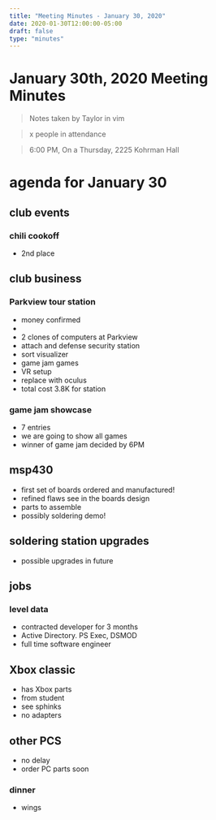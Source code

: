```yaml
---
title: "Meeting Minutes - January 30, 2020"
date: 2020-01-30T12:00:00-05:00
draft: false
type: "minutes"
---
```


# January 30th, 2020 Meeting Minutes
> Notes taken by Taylor in vim

> x people in attendance

> 6:00 PM, On a Thursday, 2225 Kohrman Hall

# agenda for January 30

## club events

### chili cookoff
- 2nd place

## club business

### Parkview tour station
- money confirmed
- 
- 2 clones of computers  at Parkview
- attach and defense security station
- sort visualizer
- game jam games
- VR setup
- replace with oculus
- total cost 3.8K for station


### game jam showcase
-  7 entries
-  we are going to show all games
-  winner of game jam decided by 6PM

## msp430
- first set of boards ordered and manufactured!
- refined flaws see in the boards design
- parts to assemble 
- possibly soldering demo!

## soldering  station upgrades
- possible upgrades in future

## jobs

### level data
- contracted developer for 3 months
- Active Directory. PS Exec, DSMOD
- full time software engineer

## Xbox classic
- has Xbox parts
- from student
- see sphinks
-  no adapters

## other PCS
- no delay
- order PC parts soon

### dinner
- wings

